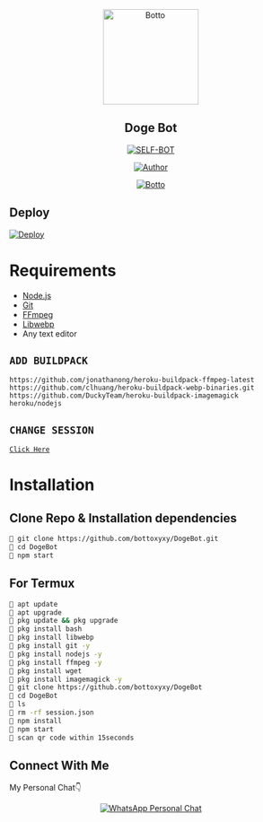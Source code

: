 <div align="center">
<img src="https://static.wikia.nocookie.net/dogelore/images/9/97/Doge.jpg/revision/latest/top-crop/width/360/height/450?cb=20190205113053" alt="Botto" width="170" />

## Doge Bot

</div>

<p align="center">
<a href="##"><img title="SELF-BOT" src="https://img.shields.io/static/v1?label=Language&message=English&color=blue"></a>
</p>
<p align="center">
  <a href="https://github.com/bottoxyxy"><img title="Author" src="https://img.shields.io/badge/Author-Botto-blue.svg?style=for-the-badge&logo=github" /></a>
</p>
<p align="center">
<a href="#"><img title="Botto" src="https://img.shields.io/static/v1?label=WHATSAPP&message=Automated-Bot&color=blue"></a>
</p>


## Deploy
[![Deploy](https://www.herokucdn.com/deploy/button.svg)](https://heroku.com/deploy?template=https://github.com/bottoxyxy/DogeBot/)

# Requirements
* [Node.js](https://nodejs.org/en/)
* [Git](https://git-scm.com/downloads)
* [FFmpeg](https://github.com/BtbN/FFmpeg-Builds/releases/download/autobuild-2020-12-08-13-03/ffmpeg-n4.3.1-26-gca55240b8c-win64-gpl-4.3.zip)
* [Libwebp](https://developers.google.com/speed/webp/download)
* Any text editor

## `ADD BUILDPACK`

```
https://github.com/jonathanong/heroku-buildpack-ffmpeg-latest
https://github.com/clhuang/heroku-buildpack-webp-binaries.git
https://github.com/DuckyTeam/heroku-buildpack-imagemagick
heroku/nodejs
```

## `CHANGE SESSION`

[`Click Here`](https://github.com/bottoxyxy/DogeBot/blob/master/session.json)

# Installation
## Clone Repo & Installation dependencies
```bash
🦄 git clone https://github.com/bottoxyxy/DogeBot.git
🦄 cd DogeBot
🦄 npm start
```
## For Termux
```bash
🦄 apt update
🦄 apt upgrade
🦄 pkg update && pkg upgrade 
🦄 pkg install bash
🦄 pkg install libwebp
🦄 pkg install git -y
🦄 pkg install nodejs -y 
🦄 pkg install ffmpeg -y 
🦄 pkg install wget
🦄 pkg install imagemagick -y
🦄 git clone https://github.com/bottoxyxy/DogeBot
🦄 cd DogeBot
🦄 ls
🦄 rm -rf session.json
🦄 npm install
🦄 npm start
🦄 scan qr code within 15seconds
```

## Connect With Me
My Personal Chat👇
<p align="center">
 <a href="https://wa.me/966506546782"><img alt="WhatsApp Personal Chat" src="https://img.shields.io/badge/WhatsApp-25D366?style=for-the-badge&logo=whatsapp&logoColor=black"/></a>
</p>
